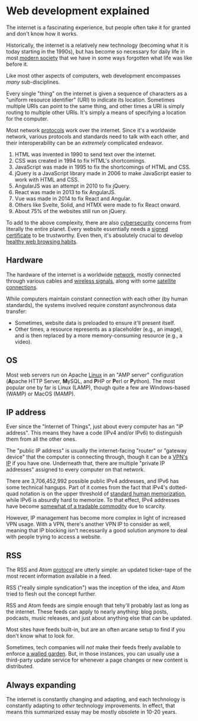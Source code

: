 
# Web development explained

The internet is a fascinating experience, but people often take it for granted and don't know how it works.

Historically, the internet is a relatively new technology (becoming what it is today starting in the 1990s), but has become so necessary for daily life in most [modern society](success-modern.md) that we have in some ways forgotten what life was like before it.

Like most other aspects of computers, web development encompasses *many* sub-disciplines.

Every single "thing" on the internet is given a sequence of characters as a "uniform resource identifier" (URI) to indicate its location. Sometimes multiple URIs can point to the same thing, and other times a URI is simply routing to multiple other URIs. It's simply a means of specifying a location for the computer.

Most network [protocols](standards-computers.md) work over the internet. Since it's a worldwide network, various protocols and standards need to talk with each other, and their interoperability can be an *extremely* complicated endeavor.

1. HTML was invented in 1990 to send text over the internet.
2. CSS was created in 1994 to fix HTML's shortcomings.
3. JavaScript was made in 1995 to fix the shortcomings of HTML and CSS.
4. jQuery is a JavaScript library made in 2006 to make JavaScript easier to work with HTML and CSS.
5. AngularJS was an attempt in 2010 to fix jQuery.
6. React was made in 2013 to fix AngularJS.
7. Vue was made in 2014 to fix React and Angular.
8. Others like Svelte, Solid, and HTMX were made to fix React onward.
9. About 75% of the websites still run on jQuery.

To add to the above complexity, there are also [cybersecurity](computers-cysec.md) concerns from literally the entire planet. Every website essentially needs a [signed certificate](computers-cysec-authentication.md) to be trustworthy. Even then, it's absolutely crucial to develop [healthy web browsing habits](computers-cysec.md).

## Hardware

The hardware of the internet is a worldwide [network](networks-cs.md), mostly connected through various cables and [wireless signals](engineering-radio.md), along with some [satellite connections](logistics-navigation.md).

While computers maintain constant connection with each other (by human standards), the systems involved require *constant* asynchronous data transfer:

- Sometimes, website data is preloaded to ensure it'll present itself.
- Other times, a resource represents as a placeholder (e.g., an image), and is then replaced by a more memory-consuming resource (e.g., a video).

## OS

Most web servers run on Apache [Linux](computers-os-unix.md) in an "AMP server" configuration (**A**pache HTTP Server, **M**ySQL, and **P**HP or **P**erl or **P**ython). The most popular one by far is Linux (LAMP), though quite a few are Windows-based (WAMP) or MacOS (MAMP).

## IP address

Ever since the "Internet of Things", just about every computer has an "IP address". This means they have a code (IPv4 and/or IPv6) to distinguish them from all the other ones.

The "public IP address" is usually the internet-facing "router" or "gateway device" that the computer is connecting through, though it can be a [VPN's IP](computers-cysec.md) if you have one. Underneath that, there are multiple "private IP addresses" assigned to every computer on that network.

There are 3,706,452,992 possible public IPv4 addresses, and IPv6 has some technical hangups. Part of it comes from the fact that IPv4's dotted-quad notation is on the upper threshold of [standard human memorization](mind-memory.md), while IPv6 is absurdly hard to memorize. To that effect, IPv4 addresses have become [somewhat of a tradable commodity](economics.md) due to scarcity.

However, IP management has become more complex in light of increased VPN usage. With a VPN, there's another VPN IP to consider as well, meaning that IP blocking isn't necessarily a good solution anymore to deal with people trying to access a website.

## RSS

The RSS and Atom [protocol](standards-computers.md) are utterly simple: an updated ticker-tape of the most recent information available in a feed.

RSS ("really simple syndication") was the inception of the idea, and Atom tried to flesh out the concept further.

RSS and Atom feeds are simple enough that tehy'll probably last as long as the internet. These feeds can apply to nearly anything: blog posts, podcasts, music releases, and just about anything else that can be updated.

Most sites have feeds built-in, but are an often arcane setup to find if you don't know what to look for.

Sometimes, tech companies will *not* make their feeds freely available to enforce [a walled garden](faang.md). But, in those instances, you can usually use a third-party update service for whenever a page changes or new content is distributed.

## Always expanding

The internet is constantly changing and adapting, and each technology is constantly adapting to *other* technology improvements. In effect, that means this summarized essay may be mostly obsolete in 10-20 years.

